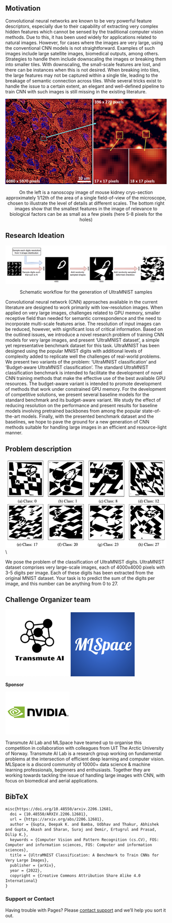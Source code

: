

## Motivation

Convolutional neural networks are known to be very powerful feature descriptors, especially due to their capability of extracting very complex hidden features which cannot be sensed by the traditional computer vision methods. Due to this, it has been used widely for applications related to natural images. However, for cases where the images are very large, using the conventional CNN models is not straightforward. Examples of such images include large satellite images, biomedical outputs, among others. Strategies to handle them include downscaling the images or breaking them into smaller tiles. With downscaling, the small-scale features are lost, and there can be instances when this is not desired. When breaking into tiles, the large features may not be captured within a single tile, leading to the breakage of semantic connection across tiles. While several tricks exist to handle the issue to a certain extent, an elegant and well-defined pipeline to train CNN with such images is still missing in the existing literature.

<p align="center">
  <img src="docs/medical_image.png" />
</p>

<div align="center">On the left is a nanoscopy image of mouse kidney cryo-section approximately 1/12th of the
area of a single field-of-view of the microscope, chosen to illustrate the level of details at different
scales. The bottom right images show that the smallest features in the image of relevance to biological
factors can be as small as a few pixels (here 5-8 pixels for the holes)</div>


## Research Ideation  

![workflow](docs/workflow.png)  
<div align="center">Schematic workflow for the generation of UltraMNIST samples</div>


Convolutional neural network (CNN) approaches available in the current literature are designed to work primarily with low-resolution images. When applied on very large images, challenges related to GPU memory, smaller receptive field than needed for semantic correspondence and the need to incorporate multi-scale features arise. The resolution of input images can be reduced, however, with significant loss of critical information. Based on the outlined issues, we introduce a novel research problem of training CNN models for very large images, and present ‘UltraMNIST dataset’, a simple yet representative benchmark dataset for this task. UltraMNIST has been designed using the popular MNIST digits with additional levels of complexity added to replicate well the challenges of real-world problems. We present two variants of the problem: ‘UltraMNIST classification’ and ‘Budget-aware UltraMNIST classification’. The standard UltraMNIST classification benchmark is intended to facilitate the development of novel CNN training methods that make the effective use of the best available GPU resources. The budget-aware variant is intended to promote development of methods that work under constrained GPU memory. For the development of competitive solutions, we present several baseline models for the standard benchmark and its budget-aware variant. We study the effect of reducing resolution on the performance and present results for baseline models involving pretrained backbones from among the popular state-of-the-art models. Finally, with the presented benchmark dataset and the baselines, we hope to pave the ground for a new generation of CNN methods suitable for handling large images in an efficient and resource-light manner. 


## Problem description

![class_image](docs/umnist.png)\

We pose the problem of the classification of UltraMNIST digits. UltraMNIST dataset comprises very large-scale images, each of 4000x4000 pixels with 3-5 digits per image. Each of these digits has been extracted from the original MNIST dataset. Your task is to predict the sum of the digits per image, and this number can be anything from 0 to 27.




## Challenge Organizer team

<img src="docs/transmuteai.png" width="200"> <img src="docs/mlspace.png" width="200">

**Sponsor**

<img src="docs/sponsor.png" width="200">


Transmute AI Lab and MLSpace have teamed up to organise this competition in collaboration with colleagues from UiT The Arctic University of Norway. Transmute AI Lab is a research group working on fundamental problems at the intersection of efficient deep learning and computer vision. MLSpace is a discord community of 10000+ data science & machine learning professionals, beginners and enthusiasts. Together they are working towards tackling the issue of handling large images with CNN, with focus on biomedical and aerial applications.






## BibTeX
```
misc{https://doi.org/10.48550/arxiv.2206.12681,
  doi = {10.48550/ARXIV.2206.12681},
  url = {https://arxiv.org/abs/2206.12681},
  author = {Gupta, Deepak K. and Bamba, Udbhav and Thakur, Abhishek and Gupta, Akash and Sharan, Suraj and Demir, Ertugrul and Prasad, Dilip K.},
  keywords = {Computer Vision and Pattern Recognition (cs.CV), FOS: Computer and information sciences, FOS: Computer and information sciences},
  title = {UltraMNIST Classification: A Benchmark to Train CNNs for Very Large Images},
  publisher = {arXiv},
  year = {2022},
  copyright = {Creative Commons Attribution Share Alike 4.0 International}
}

```

### Support or Contact

Having trouble with Pages? Please [contact support]() and we’ll help you sort it out.
